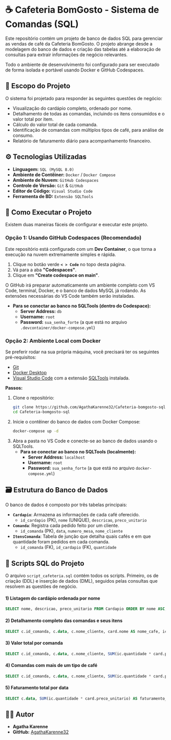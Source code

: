 # ☕ Cafeteria BomGosto - Sistema de Comandas (SQL)

Este repositório contém um projeto de banco de dados SQL para gerenciar as vendas de café da Cafeteria BomGosto. O projeto abrange desde a modelagem do banco de dados e criação das tabelas até a elaboração de consultas para extrair informações de negócio relevantes.

Todo o ambiente de desenvolvimento foi configurado para ser executado de forma isolada e portável usando Docker e GitHub Codespaces.

## 📜 Escopo do Projeto

O sistema foi projetado para responder às seguintes questões de negócio:

  * Visualização do cardápio completo, ordenado por nome.
  * Detalhamento de todas as comandas, incluindo os itens consumidos e o valor total por item.
  * Cálculo do valor total de cada comanda.
  * Identificação de comandas com múltiplos tipos de café, para análise de consumo.
  * Relatório de faturamento diário para acompanhamento financeiro.

## ⚙️ Tecnologias Utilizadas

  * **Linguagem:** `SQL (MySQL 8.0)`
  * **Ambiente de Contêiner:** `Docker` / `Docker Compose`
  * **Ambiente de Nuvem:** `GitHub Codespaces`
  * **Controle de Versão:** `Git` & `GitHub`
  * **Editor de Código:** `Visual Studio Code`
  * **Ferramenta de BD:** `Extensão SQLTools`

## 🚀 Como Executar o Projeto

Existem duas maneiras fáceis de configurar e executar este projeto.

### Opção 1: Usando GitHub Codespaces (Recomendado)

Este repositório está configurado com um **Dev Container**, o que torna a execução na nuvem extremamente simples e rápida.

1.  Clique no botão verde **`< > Code`** no topo desta página.
2.  Vá para a aba **"Codespaces"**.
3.  Clique em **"Create codespace on main"**.

O GitHub irá preparar automaticamente um ambiente completo com VS Code, terminal, Docker, e o banco de dados MySQL já rodando. As extensões necessárias do VS Code também serão instaladas.

  * **Para se conectar ao banco no SQLTools (dentro do Codespace):**
      * **Server Address:** `db`
      * **Username:** `root`
      * **Password:** `sua_senha_forte` (a que está no arquivo `.devcontainer/docker-compose.yml`)

### Opção 2: Ambiente Local com Docker

Se preferir rodar na sua própria máquina, você precisará ter os seguintes pré-requisitos:

  * [Git](https://git-scm.com/)
  * [Docker Desktop](https://www.docker.com/products/docker-desktop/)
  * [Visual Studio Code](https://code.visualstudio.com/) com a extensão [SQLTools](https://www.google.com/search?q=https://marketplace.visualstudio.com/items%3FitemName%3DMTeixeira.sqltools) instalada.

**Passos:**

1.  Clone o repositório:
    ```bash
    git clone https://github.com/AgathaKarenne32/Cafeteria-bomgosto-sql.git
    cd Cafeteria-bomgosto-sql
    ```
2.  Inicie o contêiner do banco de dados com Docker Compose:
    ```bash
    docker-compose up -d
    ```
3.  Abra a pasta no VS Code e conecte-se ao banco de dados usando o SQLTools.
      * **Para se conectar ao banco no SQLTools (localmente):**
          * **Server Address:** `localhost`
          * **Username:** `root`
          * **Password:** `sua_senha_forte` (a que está no arquivo `docker-compose.yml`)

## 🗃️ Estrutura do Banco de Dados

O banco de dados é composto por três tabelas principais:

  * **`Cardapio`**: Armazena as informações de cada café oferecido.
      * `id_cardapio` (PK), `nome` (UNIQUE), `descricao`, `preco_unitario`
  * **`Comanda`**: Registra cada pedido feito por um cliente.
      * `id_comanda` (PK), `data`, `numero_mesa`, `nome_cliente`
  * **`ItensComanda`**: Tabela de junção que detalha quais cafés e em que quantidade foram pedidos em cada comanda.
      * `id_comanda` (FK), `id_cardapio` (FK), `quantidade`

## 📝 Scripts SQL do Projeto

O arquivo `script_cafeteria.sql` contém todos os scripts. Primeiro, os de criação (DDL) e inserção de dados (DML), seguidos pelas consultas que resolvem as questões de negócio.

#### 1\) Listagem do cardápio ordenada por nome

```sql
SELECT nome, descricao, preco_unitario FROM Cardapio ORDER BY nome ASC;
```

#### 2\) Detalhamento completo das comandas e seus itens

```sql
SELECT c.id_comanda, c.data, c.nome_cliente, card.nome AS nome_cafe, ic.quantidade, card.preco_unitario, (ic.quantidade * card.preco_unitario) AS preco_total_item FROM Comanda c JOIN ItensComanda ic ON c.id_comanda = ic.id_comanda JOIN Cardapio card ON ic.id_cardapio = card.id_cardapio ORDER BY c.data, c.id_comanda, nome_cafe;
```

#### 3\) Valor total por comanda

```sql
SELECT c.id_comanda, c.data, c.nome_cliente, SUM(ic.quantidade * card.preco_unitario) AS valor_total_comanda FROM Comanda c JOIN ItensComanda ic ON c.id_comanda = ic.id_comanda JOIN Cardapio card ON ic.id_cardapio = card.id_cardapio GROUP BY c.id_comanda ORDER BY c.data;
```

#### 4\) Comandas com mais de um tipo de café

```sql
SELECT c.id_comanda, c.data, c.nome_cliente, SUM(ic.quantidade * card.preco_unitario) AS valor_total_comanda FROM Comanda c JOIN ItensComanda ic ON c.id_comanda = ic.id_comanda JOIN Cardapio card ON ic.id_cardapio = card.id_cardapio GROUP BY c.id_comanda HAVING COUNT(ic.id_cardapio) > 1 ORDER BY c.data;
```

#### 5\) Faturamento total por data

```sql
SELECT c.data, SUM(ic.quantidade * card.preco_unitario) AS faturamento_total_dia FROM Comanda c JOIN ItensComanda ic ON c.id_comanda = ic.id_comanda JOIN Cardapio card ON ic.id_cardapio = card.id_cardapio GROUP BY c.data ORDER BY c.data;
```

## 👩‍💻 Autor

  * **Agatha Karenne**
  * **GitHub:** [AgathaKarenne32](https://www.google.com/search?q=https://github.com/AgathaKarenne32)